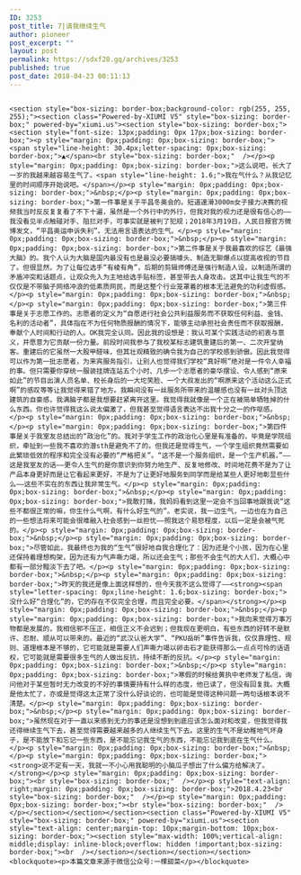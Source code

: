 ```yaml
---
ID: 3253
post_title: 7|请我继续生气
author: pioneer
post_excerpt: ""
layout: post
permalink: https://sdxf28.gq/archives/3253
published: true
post_date: 2018-04-23 00:11:13
---
```

                                                                                                                  <section style="box-sizing: border-box;background-color: rgb(255, 255, 255);"><section class="Powered-by-XIUMI V5" style="box-sizing: border-box;" powered-by="xiumi.us"><section style="box-sizing: border-box;"><section style="font-size: 13px;padding: 0px 17px;box-sizing: border-box;"><p style="margin: 0px;padding: 0px;box-sizing: border-box;"><span style="line-height: 30.4px;letter-spacing: 0px;box-sizing: border-box;">▲</span><br style="box-sizing: border-box;"  /></p><p style="margin: 0px;padding: 0px;box-sizing: border-box;">这么说吧，长大了一岁的我越来越容易生气了。<span style="line-height: 1.6;">我在气什么？从我记忆里的时间顺序开始说吧。</span></p><p style="margin: 0px;padding: 0px;box-sizing: border-box;">&nbsp;</p><p style="margin: 0px;padding: 0px;box-sizing: border-box;">第一件事是关于平昌冬奥会的。短道速滑3000m女子接力决赛的视频我当时反反复复看了不下十遍，虽然是一个外行中的外行，但我对我的视力还是很有信心的——我没看见半点触碰对手、阻拦对手，可事实就是被判了犯规；2018年3月19日，人民日报官方微博发文，“平昌奥运申诉失利”。无法用言语表达的生气。</p><p style="margin: 0px;padding: 0px;box-sizing: border-box;">&nbsp;</p><p style="margin: 0px;padding: 0px;box-sizing: border-box;">第二件事是关于我最喜欢的综艺《最强大脑》的。我个人认为大脑是国内最没有也是最没必要搞噱头、制造无聊爆点以提高收视的节目了。但很显然，为了让每位选手“有棱有角”，后期的剪辑师傅还是强行制造人设，以制造所谓的矛盾冲突和话题点，让观众先入为主地给选手贴标签，甚至带去人身攻击。这其中让我生气的不仅仅是不带脑子网络冲浪的低素质网民，而是这整个行业笼罩着的根本无法避免的功利虚假感。</p><p style="margin: 0px;padding: 0px;box-sizing: border-box;">&nbsp;</p><p style="margin: 0px;padding: 0px;box-sizing: border-box;">第三件事是关于志愿工作的。志愿者的定义为“自愿进行社会公共利益服务而不获取任何利益、金钱、名利的活动者”，具体指在不为任何物质报酬的情况下，能够主动承担社会责任而不获取报酬，奉献个人时间和行动的人。OK我完全认同。因此我的设想是：我认可某个实践活动的初衷与意义，并愿意为它贡献一份力量。前段时间我参与了我校某标志建筑重建后的第一、二次开堂纳客。重建后的它虽然一大股甲醛味，但其壮观精致的确令我为自己的学校感到骄傲。因此我觉得可以作为第一批志愿者，为来宾服务指引，让别人也觉得我们学校“真好啊”绝对是一件令人幸福的事。但只需要你穿统一服装挂牌连站五个小时、几步一个志愿者的豪华摆设、令人感到“原来如此”的节目出演人员名单、校长身后的一大坨笑脸、一个大叔发出的“啊原来这个活动这么正式啊”的感叹等等让我觉得来错了地方。我瞬间没有一丝服务所带来的温暖感也没有一丝对头顶这建筑的自豪感，我满脑子都是我想要赶紧离开这里。我觉得我就像是一个正在被简单牺牲掉的什么东西。你也许觉得我这么说太偏激了，但我甚至觉得语言表达不出我十分之一的作呕感。</p><p style="margin: 0px;padding: 0px;box-sizing: border-box;">&nbsp;</p><p style="margin: 0px;padding: 0px;box-sizing: border-box;">第四件事是关于我室友总结出的“政治化”的。我对于学生工作的政治化心里是有准备的，毕竟是学院组织，牵扯到一些我不喜欢的潜sth是避免不了的。但我还是觉得生气，一个学生组织竟然需要如此繁琐低效的程序和完全没有必要的“严格把关”。“这不是一个服务组织，是一个生产机器，”——这是我室友的话——更令人生气的是你意识到你努力地生产、反复地修改、时间地花费不是为了让产品本身更好而是让它看起来更好，不是为了让更好地服务到同学而是给某些人更好地彰显些什么——这些不实在的东西让我非常生气。</p><p style="margin: 0px;padding: 0px;box-sizing: border-box;">&nbsp;</p><p style="margin: 0px;padding: 0px;box-sizing: border-box;">我敢打赌，我妈妈看到这里一定会不当回事地跟我说“这些不都很正常的嘛，你生什么气啊，有什么好生气的”。老实说，我一边生气，一边也在为自己的一些想法将来可能会很难融入社会感到一丝担忧——照我这个易怒程度，以后一定是会被气死的。</p><p style="margin: 0px;padding: 0px;box-sizing: border-box;">&nbsp;</p><p style="margin: 0px;padding: 0px;box-sizing: border-box;">尽管如此，我最终也为我的“生气”很好地自我合理化了：因为还是个小孩，因为在心里还保持着理想构架，因为还有力气声嘶力竭，所以还会生气；那些不会生气的大人们，大概心中都有一部分黯淡下去了吧。</p><p style="margin: 0px;padding: 0px;box-sizing: border-box;">&nbsp;</p><p style="margin: 0px;padding: 0px;box-sizing: border-box;">昨天的我还是像上面这样想的，但今天我不这么觉得了——<strong><span style="letter-spacing: 0px;line-height: 1.6;box-sizing: border-box;">没什么好“合理化”的，它的存在不仅完全合理，而且完全必要。</span></strong></p><p style="margin: 0px;padding: 0px;box-sizing: border-box;">&nbsp;</p><p style="margin: 0px;padding: 0px;box-sizing: border-box;">我向来觉得万事万物都是发展的，我相信邪不压正，相信正义不会迟到；但我现在更明白，有些东西的好转不是默许、忍耐、顺从可以带来的。最近的“武汉认爸大学”、“PKU岳昕”事件告诉我，仅仅靠理性、规则、道理根本是不够的，它可能就是需要人们声嘶力竭以卵击石才能获得那么一点点可怜的话语权，它可能就是需要很多生气的人做出反抗，持续不断的反抗。</p><p style="margin: 0px;padding: 0px;box-sizing: border-box;">&nbsp;</p><p style="margin: 0px;padding: 0px;box-sizing: border-box;">寒假的时候给黄执中老师发了私信，询问他对于某些暂时无力改变的不好的事情要持有什么样的态度，他已读了，但没有回复我。大概是他太忙了，亦或是觉得这太正常了没什么好谈论的，也可能是觉得这种问题一两句话根本说不清楚。</p><p style="margin: 0px;padding: 0px;box-sizing: border-box;">&nbsp;</p><p style="margin: 0px;padding: 0px;box-sizing: border-box;">虽然现在对于一直以来感到无力的事还是没想到到底应该怎么面对和改变，但我觉得我还得继续生气下去，甚至觉得需要越来越多的人继续生气下去。这里的生气不是幼稚地气坏身子，是不能放下和忘记一些东西，是不能忘记我生气的东西，不能忘记我到底在生气什么。</p><p style="margin: 0px;padding: 0px;box-sizing: border-box;">&nbsp;</p><p style="margin: 0px;padding: 0px;box-sizing: border-box;"><strong>说不定有一天，我就一不小心用我聪明的小脑瓜子想出了什么偏方给解决了。</strong></p><p style="margin: 0px;padding: 0px;box-sizing: border-box;"><br style="box-sizing: border-box;"  /></p><p style="text-align: right;margin: 0px;padding: 0px;box-sizing: border-box;">2018.4.23<br style="box-sizing: border-box;"  /></p><p style="margin: 0px;padding: 0px;box-sizing: border-box;"><br style="box-sizing: border-box;"  /></p></section></section></section><section class="Powered-by-XIUMI V5" style="box-sizing: border-box;" powered-by="xiumi.us"><section style="text-align: center;margin-top: 10px;margin-bottom: 10px;box-sizing: border-box;"><section style="max-width: 100%;vertical-align: middle;display: inline-block;overflow: hidden !important;box-sizing: border-box;"><br  /></section></section></section></section>                  <blockquote><p>本篇文章来源于微信公众号:一棵甜菜</p></blockquote>